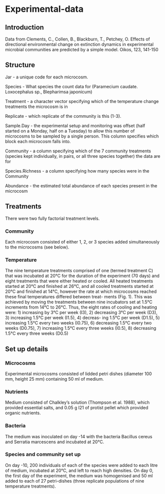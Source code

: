 # Experimental-data

## Introduction

Data from Clements, C., Collen, B., Blackburn, T., Petchey, O. Effects of directional environmental change on extinction dynamics in experimental microbial communities are predicted by a simple model. Oikos, 123, 141-150​

## Structure

Jar - a unique code for each microcosm.

Species - What species the count data for (Paramecium caudate. Loxocephalus sp., Blepharimsa japonicum)

Treatment - a character vector specifying which of the temperature change treatments the microcosm is in

Replicate - which replicate of the community is this (1-3).

Sample.Day - the experimental setup and monitoring was offset (half started on a Monday, half on a Tuesday) to allow this number of microcosms to be sampled by a single person. This column specifies which block each microcosm falls into.

Community - a column specifying which of the 7 community treatments (species kept individually, in pairs, or all three species together) the data are for

Species.Richness - a column specifying how many species were in the Community

Abundance - the estimated total abundance of each species present in the microcosm

## Treatments

There were two fully factorial treatment levels. 

### Community 

Each microcosm consisted of either 1, 2, or 3 species added simultaneously to the microcosms (see below).

### Temperature 

The nine temperature treatments comprised of one (termed treatment C) that was incubated at 20°C for the duration of the experiment (70 days) and eight treatments that were either heated or cooled. All heated treatments started at 20°C and finished at 26°C, and all cooled treatments started at 20°C and finished at 14°C, however the rate at which microcosms reached these final temperatures differed between treat- ments (Fig. 1). This was achieved by moving the treatments between nine incubators set at 1.5°C increments from 14°C to 26°C. Thus, the eight rates of cooling and heating were: 1) increasing by 3°C per week (I3), 2) decreasing 3°C per week (D3), 3) increasing 1.5°C per week (I1.5), 4) decreas- ing 1.5°C per week (D1.5), 5) increasing 1.5°C every two weeks (I0.75), 6) decreasing 1.5°C every two weeks (D0.75), 7) increasing 1.5°C every three weeks (I0.5), 8) decreasing 1.5°C every three weeks (D0.5) 


## Set up details

### Microcosms

Experimental microcosms consisted of lidded petri dishes (diameter 100 mm, height 25 mm) containing 50 ml of medium. 

### Nutrients

Medium consisted of Chalkley’s solution (Thompson et al. 1988), which provided essential salts, and 0.05 g l21 of protist pellet which provided organic nutrients.

### Bacteria

The medium was inoculated on day -14 with the bacteria Bacillus cereus and Serratia marcescens and incubated at 20°C. 

### Species and community set up

On day -10, 200 individuals of each of the species were added to each litre of medium, incubated at 20°C, and left to reach high densities. On day 0, the first day of the experiment, the medium was homogenised and 50 ml added to each of 27 petri-dishes (three replicate populations of nine temperature treatments).


